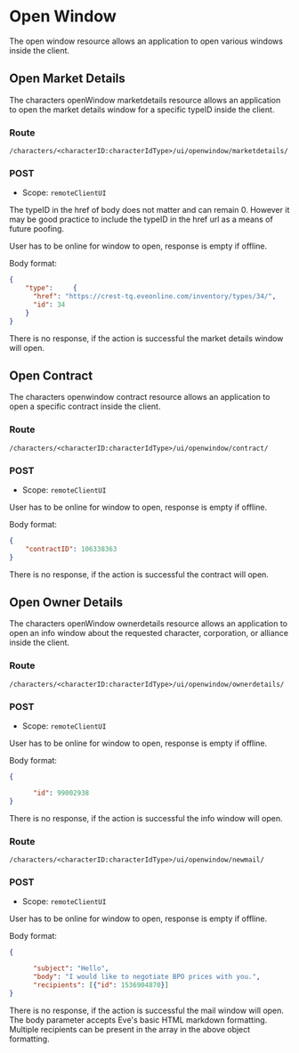 # Open Window
The open window resource allows an application to open various windows inside the client.

## Open Market Details
The characters openWindow marketdetails resource allows an application to open the market details window for a specific typeID inside the client.

### Route
``/characters/<characterID:characterIdType>/ui/openwindow/marketdetails/``

### POST
* Scope: `remoteClientUI`

The typeID in the href of body does not matter and can remain 0.  However it may be good practice to include the typeID in the href url as a means of future poofing.

User has to be online for window to open, response is empty if offline.

Body format:

```json
{
    "type":     {
      "href": "https://crest-tq.eveonline.com/inventory/types/34/",
      "id": 34
    }
}
```

There is no response, if the action is successful the market details window will open.

## Open Contract
The characters openwindow contract resource allows an application to open a specific contract inside the client.

### Route
``/characters/<characterID:characterIdType>/ui/openwindow/contract/``

### POST
* Scope: `remoteClientUI`

User has to be online for window to open, response is empty if offline.

Body format:

```json
{
	"contractID": 106338363
}
```

There is no response, if the action is successful the contract will open.

## Open Owner Details
The characters openWindow ownerdetails resource allows an application to open an info window about the requested character, corporation, or alliance inside the client.

### Route
``/characters/<characterID:characterIdType>/ui/openwindow/ownerdetails/``

### POST
* Scope: `remoteClientUI`

User has to be online for window to open, response is empty if offline.

Body format:

```json
{

      "id": 99002938
}
```

There is no response, if the action is successful the info window will open.

### Route
``/characters/<characterID:characterIdType>/ui/openwindow/newmail/``

### POST
* Scope: `remoteClientUI`

User has to be online for window to open, response is empty if offline.

Body format:

```json
{

      "subject": "Hello",
      "body": "I would like to negotiate BPO prices with you.",
      "recipients": [{"id": 1536904870}]
}
```

There is no response, if the action is successful the mail window will open.  The body parameter accepts Eve's basic HTML markdown formatting.  Multiple recipients can be present in the array in the above object formatting.